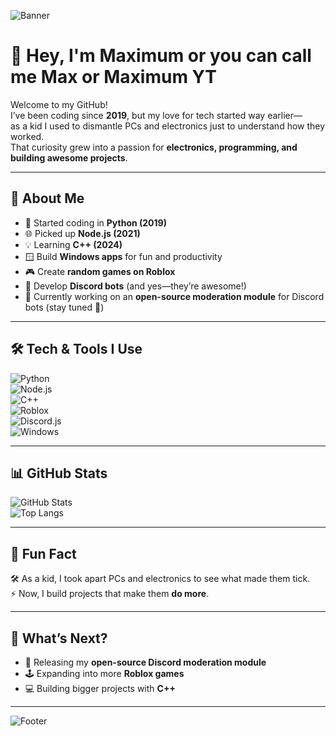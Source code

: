 <!-- Banner -->
![Banner](https://capsule-render.vercel.app/api?type=waving&color=0:0099FF,100:6E48AA&height=200&section=header&text=Max%20%7C%20Maximum%20YT&fontSize=40&fontColor=ffffff&animation=fadeIn&fontAlignY=35)

# 👋 Hey, I'm Maximum or you can call me Max or Maximum YT 

Welcome to my GitHub!  
I’ve been coding since **2019**, but my love for tech started way earlier—  
as a kid I used to dismantle PCs and electronics just to understand how they worked.  
That curiosity grew into a passion for **electronics, programming, and building awesome projects**.  

---

## 🚀 About Me
- 🐍 Started coding in **Python (2019)**  
- 🌐 Picked up **Node.js (2021)**  
- 💡 Learning **C++ (2024)**  
- 🪟 Build **Windows apps** for fun and productivity  
- 🎮 Create **random games on Roblox**  
- 🤖 Develop **Discord bots** (and yes—they’re awesome!)  
- 🔐 Currently working on an **open-source moderation module** for Discord bots (stay tuned 👀)  

---

## 🛠️ Tech & Tools I Use
![Python](https://img.shields.io/badge/Python-3776AB?style=for-the-badge&logo=python&logoColor=white)  
![Node.js](https://img.shields.io/badge/Node.js-339933?style=for-the-badge&logo=nodedotjs&logoColor=white)  
![C++](https://img.shields.io/badge/C++-00599C?style=for-the-badge&logo=cplusplus&logoColor=white)  
![Roblox](https://img.shields.io/badge/Roblox-000000?style=for-the-badge&logo=roblox&logoColor=white)  
![Discord.js](https://img.shields.io/badge/Discord.js-5865F2?style=for-the-badge&logo=discord&logoColor=white)  
![Windows](https://img.shields.io/badge/Windows-0078D6?style=for-the-badge&logo=windows&logoColor=white)  

---

## 📊 GitHub Stats
![GitHub Stats](https://github-readme-stats.vercel.app/api?username=MMaximum&show_icons=true&theme=tokyonight)  
![Top Langs](https://github-readme-stats.vercel.app/api/top-langs/?username=Maximum-YT&layout=compact&theme=tokyonight)  

---

## 📌 Fun Fact
🛠️ As a kid, I took apart PCs and electronics to see what made them tick.  
⚡ Now, I build projects that make them **do more**.  

---

## 🌟 What’s Next?
- 🚀 Releasing my **open-source Discord moderation module**  
- 🕹️ Expanding into more **Roblox games**  
- 💻 Building bigger projects with **C++**  

---

<!-- Footer Banner -->
![Footer](https://capsule-render.vercel.app/api?type=waving&color=0:6E48AA,100:0099FF&height=120&section=footer)
